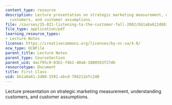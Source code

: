 ```yaml
---
content_type: resource
description: Lecture presentation on strategic marketing measurement, understanding
  customers, and customer assumptions.
file: /courses/15-821-listening-to-the-customer-fall-2002/bb1a8a612d881591abcd766212efc248_15_821_02_20first_20class.pdf
file_type: application/pdf
learning_resource_types:
- Lecture Notes
license: https://creativecommons.org/licenses/by-nc-sa/4.0/
ocw_type: OCWFile
parent_title: Lecture Notes
parent_type: CourseSection
parent_uid: 4acf95c9-03b1-f4b1-40a8-1080503f27d6
resourcetype: Document
title: First Class
uid: bb1a8a61-2d88-1591-abcd-766212efc248
---
```

Lecture presentation on strategic marketing measurement, understanding customers, and customer assumptions.
